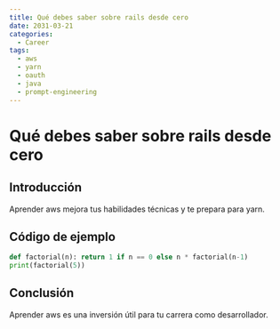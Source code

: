 ```yaml
---
title: Qué debes saber sobre rails desde cero
date: 2031-03-21
categories:
  - Career
tags:
  - aws
  - yarn
  - oauth
  - java
  - prompt-engineering
---
```


# Qué debes saber sobre rails desde cero

## Introducción

Aprender aws mejora tus habilidades técnicas y te prepara para yarn.

## Código de ejemplo

```python
def factorial(n): return 1 if n == 0 else n * factorial(n-1)
print(factorial(5))
```

## Conclusión

Aprender aws es una inversión útil para tu carrera como desarrollador.